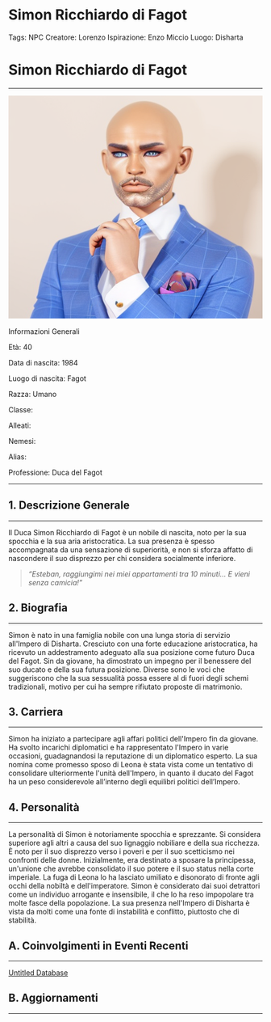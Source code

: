 # Simon Ricchiardo di Fagot

Tags: NPC
Creatore: Lorenzo
Ispirazione: Enzo Miccio
Luogo: Disharta

# **Simon Ricchiardo di Fagot**

---

![02_DUCA.png](02_DUCA.png)

Informazioni Generali

Età: 40

Data di nascita: 1984

Luogo di nascita: Fagot

Razza: Umano 

Classe:

Alleati:

Nemesi:

Alias:

Professione: Duca del Fagot

---

## 1. Descrizione Generale

---

Il Duca Simon Ricchiardo di Fagot è un nobile di nascita, noto per la sua spocchia e la sua aria aristocratica. La sua presenza è spesso accompagnata da una sensazione di superiorità, e non si sforza affatto di nascondere il suo disprezzo per chi considera socialmente inferiore.

> *“Esteban, raggiungimi nei miei appartamenti tra 10 minuti… E vieni senza camicia!”*
> 

## 2. Biografia

---

Simon è nato in una famiglia nobile con una lunga storia di servizio all'Impero di Disharta. Cresciuto con una forte educazione aristocratica, ha ricevuto un addestramento adeguato alla sua posizione come futuro Duca del Fagot. Sin da giovane, ha dimostrato un impegno per il benessere del suo ducato e della sua futura posizione.
Diverse sono le voci che suggeriscono che la sua sessualità possa essere al di fuori degli schemi tradizionali, motivo per cui ha sempre rifiutato proposte di matrimonio.

## 3. Carriera

---

Simon ha iniziato a partecipare agli affari politici dell'Impero fin da giovane. Ha svolto incarichi diplomatici e ha rappresentato l'Impero in varie occasioni, guadagnandosi la reputazione di un diplomatico esperto. La sua nomina come promesso sposo di Leona è stata vista come un tentativo di consolidare ulteriormente l'unità dell'Impero, in quanto il ducato del Fagot ha un peso considerevole all’interno degli equilibri politici dell’Impero.

## 4. Personalità

---

La personalità di Simon è notoriamente spocchia e sprezzante. Si considera superiore agli altri a causa del suo lignaggio nobiliare e della sua ricchezza. È noto per il suo disprezzo verso i poveri e per il suo scetticismo nei confronti delle donne. Inizialmente, era destinato a sposare la principessa, un'unione che avrebbe consolidato il suo potere e il suo status nella corte imperiale. La fuga di Leona lo ha lasciato umiliato e disonorato di fronte agli occhi della nobiltà e dell'imperatore.
Simon è considerato dai suoi detrattori come un individuo arrogante e insensibile, il che lo ha reso impopolare tra molte fasce della popolazione. La sua presenza nell'Impero di Disharta è vista da molti come una fonte di instabilità e conflitto, piuttosto che di stabilità.

## A. Coinvolgimenti in Eventi Recenti

---

[Untitled Database](Untitled%20Database%20fcbf6eebf0c34c96920278adf0753309.csv)

## B. Aggiornamenti

---

[](Untitled%2085f40f3d6ee74c04a22fd2d8e514fbd8.csv)